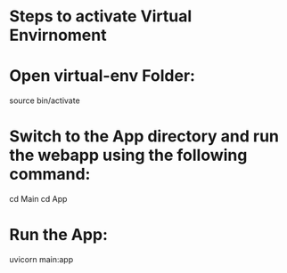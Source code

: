# Steps to activate Virtual Envirnoment
# Open virtual-env Folder:

source bin/activate

# Switch to the App directory and run the webapp using the following command:
cd Main
cd App


# Run the App:
uvicorn main:app

